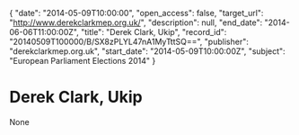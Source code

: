 {
  "date": "2014-05-09T10:00:00", 
  "open_access": false, 
  "target_url": "http://www.derekclarkmep.org.uk/", 
  "description": null, 
  "end_date": "2014-06-06T11:00:00Z", 
  "title": "Derek Clark, Ukip", 
  "record_id": "20140509T100000/B/SX8zPLYL47nA1MyTttSQ==", 
  "publisher": "derekclarkmep.org.uk", 
  "start_date": "2014-05-09T10:00:00Z", 
  "subject": "European Parliament Elections 2014"
}

# Derek Clark, Ukip

None
